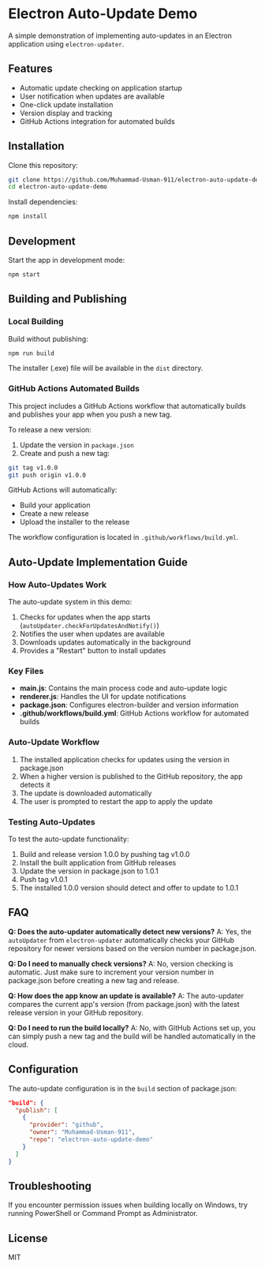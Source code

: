 # Electron Auto-Update Demo

A simple demonstration of implementing auto-updates in an Electron application using `electron-updater`.

## Features

- Automatic update checking on application startup
- User notification when updates are available
- One-click update installation
- Version display and tracking
- GitHub Actions integration for automated builds

## Installation

Clone this repository:
```bash
git clone https://github.com/Muhammad-Usman-911/electron-auto-update-demo.git
cd electron-auto-update-demo
```

Install dependencies:
```bash
npm install
```

## Development

Start the app in development mode:
```bash
npm start
```

## Building and Publishing

### Local Building

Build without publishing:
```bash
npm run build
```

The installer (.exe) file will be available in the `dist` directory.

### GitHub Actions Automated Builds

This project includes a GitHub Actions workflow that automatically builds and publishes your app when you push a new tag.

To release a new version:
1. Update the version in `package.json`
2. Create and push a new tag:
```bash
git tag v1.0.0
git push origin v1.0.0
```

GitHub Actions will automatically:
- Build your application
- Create a new release
- Upload the installer to the release

The workflow configuration is located in `.github/workflows/build.yml`.

## Auto-Update Implementation Guide

### How Auto-Updates Work

The auto-update system in this demo:
1. Checks for updates when the app starts (`autoUpdater.checkForUpdatesAndNotify()`)
2. Notifies the user when updates are available
3. Downloads updates automatically in the background
4. Provides a "Restart" button to install updates

### Key Files

- **main.js**: Contains the main process code and auto-update logic
- **renderer.js**: Handles the UI for update notifications
- **package.json**: Configures electron-builder and version information
- **.github/workflows/build.yml**: GitHub Actions workflow for automated builds

### Auto-Update Workflow

1. The installed application checks for updates using the version in package.json
2. When a higher version is published to the GitHub repository, the app detects it
3. The update is downloaded automatically
4. The user is prompted to restart the app to apply the update

### Testing Auto-Updates

To test the auto-update functionality:

1. Build and release version 1.0.0 by pushing tag v1.0.0
2. Install the built application from GitHub releases
3. Update the version in package.json to 1.0.1
4. Push tag v1.0.1
5. The installed 1.0.0 version should detect and offer to update to 1.0.1

## FAQ

**Q: Does the auto-updater automatically detect new versions?**
A: Yes, the `autoUpdater` from `electron-updater` automatically checks your GitHub repository for newer versions based on the version number in package.json.

**Q: Do I need to manually check versions?**
A: No, version checking is automatic. Just make sure to increment your version number in package.json before creating a new tag and release.

**Q: How does the app know an update is available?**
A: The auto-updater compares the current app's version (from package.json) with the latest release version in your GitHub repository.

**Q: Do I need to run the build locally?**
A: No, with GitHub Actions set up, you can simply push a new tag and the build will be handled automatically in the cloud.

## Configuration

The auto-update configuration is in the `build` section of package.json:

```json
"build": {
  "publish": [
    {
      "provider": "github",
      "owner": "Muhammad-Usman-911",
      "repo": "electron-auto-update-demo"
    }
  ]
}
```

## Troubleshooting

If you encounter permission issues when building locally on Windows, try running PowerShell or Command Prompt as Administrator.

## License

MIT